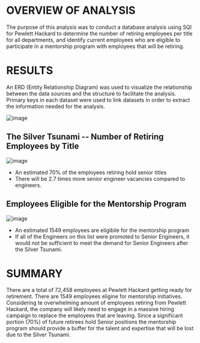 # OVERVIEW OF ANALYSIS
The purpose of this analysis  was to conduct a database analysis using SQl for Pewlett Hackard to  determine the number of retiring employees per title for all departments, and identify current employees who are eligible to participate in a mentorship program with employees that will be retiring. 

# RESULTS
An ERD (Entity Relationship Diagram) was used to visualize the relationship between the data sources and the structure to facilitate the analysis. Primary keys in each dataset were used to link datasets in order to extract the information needed for the analysis.

![image](https://user-images.githubusercontent.com/93107507/148837647-95b0c8f0-8d41-4196-92e9-5aeee340678f.png)

## The Silver Tsunami -- Number of Retiring Employees by Title
![image](https://user-images.githubusercontent.com/93107507/148862320-c6d06a0c-ace0-40f4-9e80-ed9d7a9808f7.png)

- An estimated 70% of the employees retiring hold senior titles
- There will be 2.7 times more senior engineer vacancies compared to engineers.

## Employees Eligible for the Mentorship Program
![image](https://user-images.githubusercontent.com/93107507/148865304-02b538b7-66f4-4497-a8cf-4c1069b88dbe.png)

- An estimated 1549 employees are eligibile for the mentorship program
- If all of the Engineers on this list were promoted to Senior Engineers, it would not be sufficient to meet the demand for Senior Engineers after the Silver Tsunami.

# SUMMARY
There are a total of 72,458 employees at Pewlett Hackard getting ready for retirement. There are 1549 employees eligine for mentorship initiatives. Considering te overwhelming amount of employees retiring from Pewlett Hackard, the company will likely need to engage in a massive hiring campaign to replace the employees that are leaving. Since a significant portion (70%) of future retirees hold Senior positions the mentorship program should provide a buffer for the talent and expertise that will be lost due to the Silver Tsunami.
